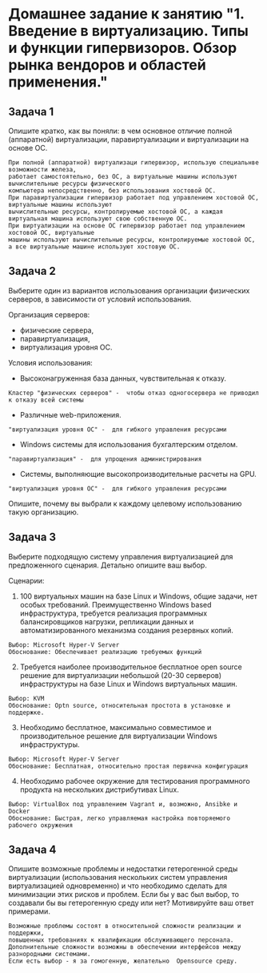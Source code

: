 
# Домашнее задание к занятию "1. Введение в виртуализацию. Типы и функции гипервизоров. Обзор рынка вендоров и областей применения."


## Задача 1

Опишите кратко, как вы поняли: в чем основное отличие полной (аппаратной) виртуализации, паравиртуализации и виртуализации на основе ОС.

```
При полной (аппаратной) виртуализаци гипервизор, использую специальнве возможности железа, 
работает самостоятельно, без ОС, а виртуальные машины используют вычислительные ресурсы физического 
компьютера непосредственно, без использования хостовой ОС.
При паравиртуализации гипервизор работает под управлением хостовой ОС, виртуальные машины используют 
вычислительные ресурсы, контролируемые хостовой ОС, а каждая виртуальная машина используют свою собственную ОС.
При виртуализации на основе ОС гипервизор работает под управлением хостовой ОС, виртуальные 
машины используют вычислительные ресурсы, контролируемые хостовой ОС, а все виртуальные машине используют хостовую ОС.
```

## Задача 2

Выберите один из вариантов использования организации физических серверов, в зависимости от условий использования.

Организация серверов:
- физические сервера,
- паравиртуализация,
- виртуализация уровня ОС.

Условия использования:
- Высоконагруженная база данных, чувствительная к отказу.
```
Кластер "физических серверов" -  чтобы отказ одногосервера не приводил к отказу всей системы 
```
- Различные web-приложения.
```
"виртуализация уровня ОС" -  для гибкого управления ресурсами 
```
- Windows системы для использования бухгалтерским отделом.
```
"паравиртуализация" -  для упрощения администрирования 
```
- Системы, выполняющие высокопроизводительные расчеты на GPU.
```
"виртуализация уровня ОС" -  для гибкого управления ресурсами 
```

Опишите, почему вы выбрали к каждому целевому использованию такую организацию.

## Задача 3

Выберите подходящую систему управления виртуализацией для предложенного сценария. Детально опишите ваш выбор.

Сценарии:

1. 100 виртуальных машин на базе Linux и Windows, общие задачи, нет особых требований. Преимущественно Windows based инфраструктура, требуется реализация программных балансировщиков нагрузки, репликации данных и автоматизированного механизма создания резервных копий.
```
Выбор: Microsoft Hyper-V Server 
Обоснование: Обеспечивает реализацию требуемых функций
```
2. Требуется наиболее производительное бесплатное open source решение для виртуализации небольшой (20-30 серверов) инфраструктуры на базе Linux и Windows виртуальных машин.
```
Выбор: KVM
Обоснование: Optn source, относительная простота в установке и поддержке.
```

3. Необходимо бесплатное, максимально совместимое и производительное решение для виртуализации Windows инфраструктуры.
```
Выбор: Microsoft Hyper-V Server
Обоснование: Бесплатная, относительно простая первична конфигурация
```
4. Необходимо рабочее окружение для тестирования программного продукта на нескольких дистрибутивах Linux.
```
Выбор: VirtualBox под управлением Vagrant и, возможно, Ansibke и Docker
Обоснование: Быстрая, легко управляемая настройка повторяемого рабочего окружения
```

## Задача 4

Опишите возможные проблемы и недостатки гетерогенной среды виртуализации (использования нескольких систем управления виртуализацией одновременно) и что необходимо сделать для минимизации этих рисков и проблем. Если бы у вас был выбор, то создавали бы вы гетерогенную среду или нет? Мотивируйте ваш ответ примерами.
```
Возможные проблемы состоят в относительной сложности реализации и поддержки, 
повышенных требованиях к квалификации обслуживающего персонала.
Дополнительные сложности возможны в обеспечении интерфейсов между разнородными системами.
Если есть выбор - я за гомогенную, желательно  Opensource среду.
```
